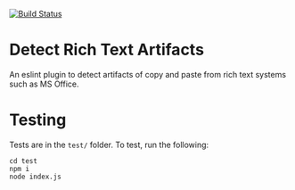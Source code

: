 [![Build Status](https://travis-ci.org/dmonego/eslint-plugin-richtext-cp.svg?branch=master)](https://travis-ci.org/dmonego/eslint-plugin-richtext-cp)

# Detect Rich Text Artifacts

An eslint plugin to detect artifacts of copy and paste from rich text systems such as MS Office.

# Testing

Tests are in the `test/` folder. To test, run the following:

```
cd test
npm i
node index.js
```
